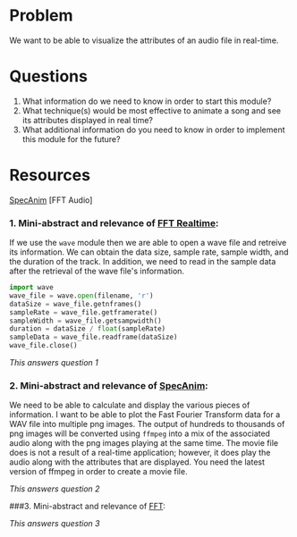 # Problem
We want to be able to visualize the attributes of an audio file in real-time.

# Questions
1. What information do we need to know in order to start this module?
2. What technique(s) would be most effective to animate a song and see its 
   attributes displayed in real time?
3. What additional information do you need to know in order to implement 
   this module for the future?

# Resources
[SpecAnim]
[FFT Audio]


### 1. Mini-abstract and relevance of [FFT Realtime]:
If we use the ```wave``` module then we are able to open a wave file and retreive
its information. We can obtain the data size, sample rate, sample width, and the
duration of the track. In addition, we need to read in the sample data after the
retrieval of the wave file's information.

```python
import wave
wave_file = wave.open(filename, 'r')
dataSize = wave_file.getnframes()
sampleRate = wave_file.getframerate()
sampleWidth = wave_file.getsampwidth()
duration = dataSize / float(sampleRate)
sampleData = wave_file.readframe(dataSize)
wave_file.close()
```

*This answers question 1*

### 2. Mini-abstract and relevance of [SpecAnim]:
We need to be able to calculate and display the various pieces of information. I want
to be able to plot the Fast Fourier Transform data for a WAV file into multiple png images.
The output of hundreds to thousands of png images will be converted using ```ffmpeg``` into 
a mix of the associated audio along with the png images playing at the same time. The movie
file does is not a result of a real-time application; however, it does play the audio along
with the attributes that are displayed. You need the latest version of ffmpeg in order to 
create a movie file.

*This answers question 2*


###3. Mini-abstract and relevance of [FFT]:



*This answers question 3*
 

[SpecAnim]: http://classicalconvert.com/2008/04/how-to-visualize-music-using-animated-spectrograms-with-open-source-everything/
[FFT Realtime]: http://www.swharden.com/blog/2013-05-09-realtime-fft-audio-visualization-with-python/
[FFT]: https://jakevdp.github.io/blog/2013/08/28/understanding-the-fft/

